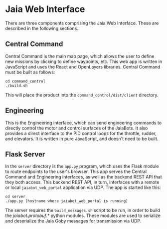 # Jaia Web Interface

There are three components comprising the Jaia Web Interface.  These are described in the following sections.

## Central Command

Central Command is the main map page, which allows the user to define new missions by clicking to define waypoints, etc.  This web app is written in JavaScript and uses the React and OpenLayers libraries.  Central Command must be built as follows:

```
cd command_control
./build.sh
```

This will place the product into the `command_control/dist/client` directory.

## Engineering

This is the Engineering interface, which can send engineering commands to directly control the motor and control surfaces of the JaiaBots.  It also provides a direct interface to the PID control loops for the throttle, rudder, and elevators.  It is written in pure JavaScript, and doesn't need to be built.

## Flask Server

In the `server` directory  is the `app.py` program, which uses the Flask module to route endpoints to the user's browser.  This app serves the Central Command and Engineering interfaces, as well as the backend REST API that they both access.  This backend REST API, in turn, interfaces with a remote or local `jaiabot_web_portal` application via UDP.  The app is started like this:

```
cd server
./app.py [hostname where jaiabot_web_portal is running]
```

The server requires the `build_messages.sh` script to be run, in order to build the _jaiabot.protobuf.*_ python modules.  These modules are used to serialize and deserialize the Jaia Goby messages for transmission via UDP.
